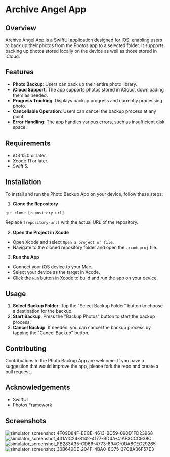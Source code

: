 # Archive Angel App

## Overview
Archive Angel App is a SwiftUI application designed for iOS, enabling users to back up their photos from the Photos app to a selected folder. It supports backing up photos stored locally on the device as well as those stored in iCloud.

## Features
- **Photo Backup**: Users can back up their entire photo library.
- **iCloud Support**: The app supports photos stored in iCloud, downloading them as needed.
- **Progress Tracking**: Displays backup progress and currently processing photo.
- **Cancellable Operation**: Users can cancel the backup process at any point.
- **Error Handling**: The app handles various errors, such as insufficient disk space.

## Requirements
- iOS 15.0 or later.
- Xcode 11 or later.
- Swift 5.

## Installation
To install and run the Photo Backup App on your device, follow these steps:

1. **Clone the Repository**
```
git clone [repository-url]
```
Replace `[repository-url]` with the actual URL of the repository.

2. **Open the Project in Xcode**
- Open Xcode and select `Open a project or file`.
- Navigate to the cloned repository folder and open the `.xcodeproj` file.

3. **Run the App**
- Connect your iOS device to your Mac.
- Select your device as the target in Xcode.
- Click the `Run` button in Xcode to build and run the app on your device.

## Usage
1. **Select Backup Folder**: Tap the "Select Backup Folder" button to choose a destination for the backup.
2. **Start Backup**: Press the "Backup Photos" button to start the backup process.
3. **Cancel Backup**: If needed, you can cancel the backup process by tapping the "Cancel Backup" button.

## Contributing
Contributions to the Photo Backup App are welcome. If you have a suggestion that would improve the app, please fork the repo and create a pull request.

## Acknowledgements
- SwiftUI
- Photos Framework

## Screenshots
![simulator_screenshot_4F09D84F-EECE-4613-BC59-090D1FD23968](https://github.com/kchaitanya863/ArchiveAngel/assets/5352448/3aa4eab6-deec-426e-85ef-9ce60d57b88c)
![simulator_screenshot_431A1C24-8142-4177-BD4A-41AE3CCC938C](https://github.com/kchaitanya863/ArchiveAngel/assets/5352448/9f5cdecb-fcb7-4971-b89d-86668b8adac4)
![simulator_screenshot_FB283A35-CD66-4773-894C-0DA8CEC29265](https://github.com/kchaitanya863/ArchiveAngel/assets/5352448/9611e697-4841-487e-8b46-8aee3373b601)
![simulator_screenshot_30B649DE-204F-4BA0-8C75-37C8AB6F57E3](https://github.com/kchaitanya863/ArchiveAngel/assets/5352448/1a4f898c-546a-4e7b-aa4c-eb734b754f9c)


